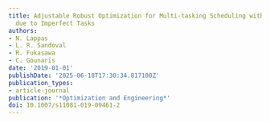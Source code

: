 ```yaml
---
title: Adjustable Robust Optimization for Multi-tasking Scheduling with Reprocessing
  due to Imperfect Tasks
authors:
- N. Lappas
- L. R. Sandoval
- R. Fukasawa
- C. Gounaris
date: '2019-01-01'
publishDate: '2025-06-18T17:30:34.817100Z'
publication_types:
- article-journal
publication: '*Optimization and Engineering*'
doi: 10.1007/s11081-019-09461-2
---
```

